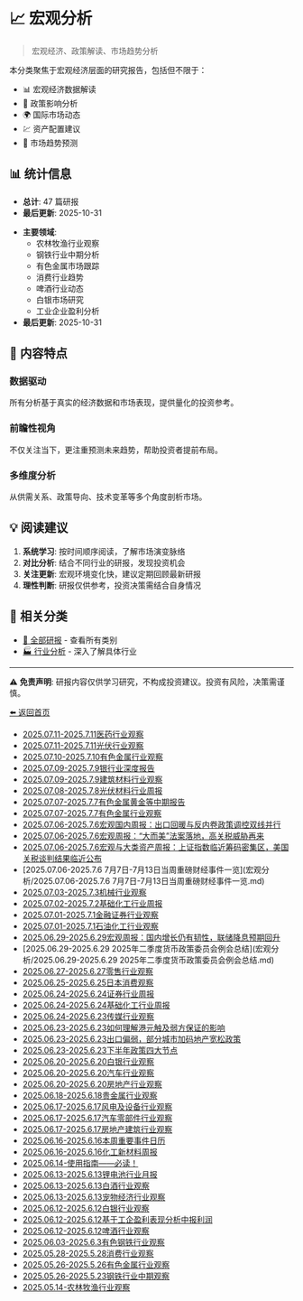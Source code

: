 # 📈 宏观分析

> 宏观经济、政策解读、市场趋势分析

本分类聚焦于宏观经济层面的研究报告，包括但不限于：
- 📊 宏观经济数据解读
- 📜 政策影响分析  
- 🌍 国际市场动态
- 💹 资产配置建议
- 🔮 市场趋势预测

## 📊 统计信息

<!-- stats:start -->

- **总计**: 47 篇研报
- **最后更新**: 2025-10-31

<!-- stats:end -->

- **主要领域**: 
  - 农林牧渔行业观察
  - 钢铁行业中期分析
  - 有色金属市场跟踪
  - 消费行业趋势
  - 啤酒行业动态
  - 白银市场研究
  - 工业企业盈利分析
- **最后更新**: 2025-10-31

## 🎯 内容特点

### 数据驱动
所有分析基于真实的经济数据和市场表现，提供量化的投资参考。

### 前瞻性视角
不仅关注当下，更注重预测未来趋势，帮助投资者提前布局。

### 多维度分析
从供需关系、政策导向、技术变革等多个角度剖析市场。

## 💡 阅读建议

1. **系统学习**: 按时间顺序阅读，了解市场演变脉络
2. **对比分析**: 结合不同行业的研报，发现投资机会
3. **关注更新**: 宏观环境变化快，建议定期回顾最新研报
4. **理性判断**: 研报仅供参考，投资决策需结合自身情况

## 🔗 相关分类

- [📑 全部研报](../全部研报/README.md) - 查看所有类别
- [🏭 行业分析](../行业分析/README.md) - 深入了解具体行业

---

⚠️ **免责声明**: 研报内容仅供学习研究，不构成投资建议。投资有风险，决策需谨慎。

[⬅️ 返回首页](../../wiki_Gator_Investment_Research/docs/README.md)
<!-- articles:start -->

- [2025.07.11-2025.7.11医药行业观察](宏观分析/2025.07.11-2025.7.11医药行业观察.md)
- [2025.07.11-2025.7.11光伏行业观察](宏观分析/2025.07.11-2025.7.11光伏行业观察.md)
- [2025.07.10-2025.7.10有色金属行业观察](宏观分析/2025.07.10-2025.7.10有色金属行业观察.md)
- [2025.07.09-2025.7.9银行业深度报告](宏观分析/2025.07.09-2025.7.9银行业深度报告.md)
- [2025.07.09-2025.7.9建筑材料行业观察](宏观分析/2025.07.09-2025.7.9建筑材料行业观察.md)
- [2025.07.08-2025.7.8光伏材料行业周报](宏观分析/2025.07.08-2025.7.8光伏材料行业周报.md)
- [2025.07.07-2025.7.7有色金属黄金等中期报告](宏观分析/2025.07.07-2025.7.7有色金属黄金等中期报告.md)
- [2025.07.07-2025.7.7有色金属行业观察](宏观分析/2025.07.07-2025.7.7有色金属行业观察.md)
- [2025.07.06-2025.7.6宏观国内周报：出口回暖与反内卷政策调控双线并行](宏观分析/2025.07.06-2025.7.6宏观国内周报：出口回暖与反内卷政策调控双线并行.md)
- [2025.07.06-2025.7.6宏观周报：“大而美”法案落地，高关税威胁再来](宏观分析/2025.07.06-2025.7.6宏观周报：“大而美”法案落地，高关税威胁再来.md)
- [2025.07.06-2025.7.6宏观与大类资产周报：上证指数临近筹码密集区，美国关税谈判结果临近公布](宏观分析/2025.07.06-2025.7.6宏观与大类资产周报：上证指数临近筹码密集区，美国关税谈判结果临近公布.md)
- [2025.07.06-2025.7.6 7月7日-7月13日当周重磅财经事件一览](宏观分析/2025.07.06-2025.7.6 7月7日-7月13日当周重磅财经事件一览.md)
- [2025.07.03-2025.7.3机械行业观察](宏观分析/2025.07.03-2025.7.3机械行业观察.md)
- [2025.07.02-2025.7.2基础化工行业周报](宏观分析/2025.07.02-2025.7.2基础化工行业周报.md)
- [2025.07.01-2025.7.1金融证券行业观察](宏观分析/2025.07.01-2025.7.1金融证券行业观察.md)
- [2025.07.01-2025.7.1石油化工行业观察](宏观分析/2025.07.01-2025.7.1石油化工行业观察.md)
- [2025.06.29-2025.6.29宏观周报：国内增长仍有韧性，联储降息预期回升](宏观分析/2025.06.29-2025.6.29宏观周报：国内增长仍有韧性，联储降息预期回升.md)
- [2025.06.29-2025.6.29 2025年二季度货币政策委员会例会总结](宏观分析/2025.06.29-2025.6.29 2025年二季度货币政策委员会例会总结.md)
- [2025.06.27-2025.6.27零售行业观察](宏观分析/2025.06.27-2025.6.27零售行业观察.md)
- [2025.06.25-2025.6.25日本消费观察](宏观分析/2025.06.25-2025.6.25日本消费观察.md)
- [2025.06.24-2025.6.24证券行业周报](宏观分析/2025.06.24-2025.6.24证券行业周报.md)
- [2025.06.24-2025.6.24基础化工行业周报](宏观分析/2025.06.24-2025.6.24基础化工行业周报.md)
- [2025.06.24-2025.6.23传媒行业观察](宏观分析/2025.06.24-2025.6.23传媒行业观察.md)
- [2025.06.23-2025.6.23如何理解港元触及弱方保证的影响](宏观分析/2025.06.23-2025.6.23如何理解港元触及弱方保证的影响.md)
- [2025.06.23-2025.6.23出口偏弱，部分城市加码地产宽松政策](宏观分析/2025.06.23-2025.6.23出口偏弱，部分城市加码地产宽松政策.md)
- [2025.06.23-2025.6.23下半年政策四大节点](宏观分析/2025.06.23-2025.6.23下半年政策四大节点.md)
- [2025.06.20-2025.6.20白银行业观察](宏观分析/2025.06.20-2025.6.20白银行业观察.md)
- [2025.06.20-2025.6.20汽车行业观察](宏观分析/2025.06.20-2025.6.20汽车行业观察.md)
- [2025.06.20-2025.6.20房地产行业观察](宏观分析/2025.06.20-2025.6.20房地产行业观察.md)
- [2025.06.18-2025.6.18贵金属行业观察](宏观分析/2025.06.18-2025.6.18贵金属行业观察.md)
- [2025.06.17-2025.6.17风电及设备行业观察](宏观分析/2025.06.17-2025.6.17风电及设备行业观察.md)
- [2025.06.17-2025.6.17汽车零部件行业观察](宏观分析/2025.06.17-2025.6.17汽车零部件行业观察.md)
- [2025.06.17-2025.6.17房地产建筑行业观察](宏观分析/2025.06.17-2025.6.17房地产建筑行业观察.md)
- [2025.06.16-2025.6.16本周重要事件日历](宏观分析/2025.06.16-2025.6.16本周重要事件日历.md)
- [2025.06.16-2025.6.16化工新材料周报](宏观分析/2025.06.16-2025.6.16化工新材料周报.md)
- [2025.06.14-使用指南——必读！](宏观分析/2025.06.14-使用指南——必读！.md)
- [2025.06.13-2025.6.13锂电池行业月报](宏观分析/2025.06.13-2025.6.13锂电池行业月报.md)
- [2025.06.13-2025.6.13白酒行业观察](宏观分析/2025.06.13-2025.6.13白酒行业观察.md)
- [2025.06.13-2025.6.13宠物经济行业观察](宏观分析/2025.06.13-2025.6.13宠物经济行业观察.md)
- [2025.06.12-2025.6.12白银行业观察](宏观分析/2025.06.12-2025.6.12白银行业观察.md)
- [2025.06.12-2025.6.12基于工企盈利表现分析中报利润](宏观分析/2025.06.12-2025.6.12基于工企盈利表现分析中报利润.md)
- [2025.06.12-2025.6.12啤酒行业观察](宏观分析/2025.06.12-2025.6.12啤酒行业观察.md)
- [2025.06.03-2025.6.3有色钢铁行业观察](宏观分析/2025.06.03-2025.6.3有色钢铁行业观察.md)
- [2025.05.28-2025.5.28消费行业观察](宏观分析/2025.05.28-2025.5.28消费行业观察.md)
- [2025.05.26-2025.5.26有色金属行业观察](宏观分析/2025.05.26-2025.5.26有色金属行业观察.md)
- [2025.05.26-2025.5.23钢铁行业中期观察](宏观分析/2025.05.26-2025.5.23钢铁行业中期观察.md)
- [2025.05.14-农林牧渔行业观察](宏观分析/2025.05.14-农林牧渔行业观察.md)

<!-- articles:end -->
